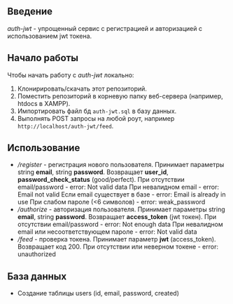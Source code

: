 
## Введение
_auth-jwt_ - упрощенный сервис с регистрацией и авторизацией с использованием jwt токена.

## Начало работы
Чтобы начать работу с _auth-jwt_ локально:
1. Клонирировать/скачать этот репозиторий.
2. Поместить репозиторий в корневую папку веб-сервера (например, htdocs в XAMPP).
3. Импортировать файл бд `auth-jwt.sql` в базу данных.
4. Выполнять POST запросы на любой роут, например `http://localhost/auth-jwt/feed`.

## Использование
- _/register_ - регистрация нового пользователя. Принимает параметры string **email**, string **password**. 
    Возвращает **user_id**, **password_check_status** (good/perfect).
    При отсутствии email/password - error: Not valid data
    При невалидном email - error: Email not valid
    Если email существует в базе - error: Email is already in use
    При слабом пароле (<6 символов) - error: weak_password
- _/authorize_ - авторизация пользователя. Принимает параметры string **email**, string **password**.
    Возвращает **access_token** (jwt токен).
    При отсутствии email/password - error: Not enough data
    При невалидном email или несоответствующем пароле - error: Not valid data
- _/feed_ - проверка токена. Принимает параметр **jwt** (access_token).
    Возвращает код 200.
    При отсутствии или неверном токене - error: unauthorized

## База данных
- Создание таблицы users (id, email, password, created)

